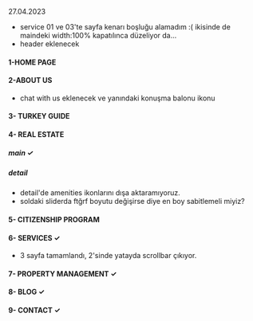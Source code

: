 27.04.2023
+ service 01 ve 03'te sayfa kenarı boşluğu alamadım :(
    ikisinde de maindeki width:100% kapatılınca düzeliyor da...
+ header eklenecek

#### 1-HOME PAGE

#### 2-ABOUT US
+ chat with us eklenecek ve yanındaki  konuşma balonu ikonu

#### 3- TURKEY GUIDE
#### 4- REAL ESTATE
##### main  &check;


##### detail
+ detail'de amenities ikonlarını dışa aktaramıyoruz.
+ soldaki sliderda ftğrf boyutu değişirse diye en boy sabitlemeli miyiz?


#### 5- CITIZENSHIP PROGRAM
#### 6- SERVICES  &check;
+ 3 sayfa tamamlandı,  2'sinde yatayda scrollbar çıkıyor.

#### 7- PROPERTY MANAGEMENT     &check;
#### 8- BLOG  &check;
#### 9- CONTACT  &check;

